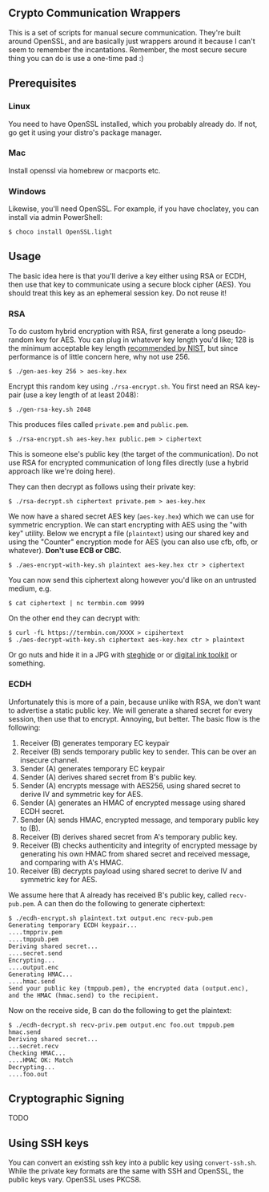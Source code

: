 ## Crypto Communication Wrappers

This is a set of scripts for manual secure communication. They're built around OpenSSL, and are basically
just wrappers around it because 
I can't seem to remember the incantations. Remember, the most secure secure thing you can do is use
a one-time pad :)

## Prerequisites

### Linux
You need to have OpenSSL installed, which you probably already do. If not, go get it using your distro's package
manager. 

### Mac
Install openssl via homebrew or macports etc.

### Windows
Likewise, you'll need OpenSSL. For example, if you have choclatey, you can install via admin PowerShell:

```
$ choco install OpenSSL.light
```

## Usage
The basic idea here is that you'll derive a key either using RSA or ECDH, then use that
key to communicate using a secure block cipher (AES). You should treat this key as an ephemeral session key. Do not reuse it!

### RSA
To do custom hybrid encryption with RSA, first generate a long pseudo-random key for AES. You can plug in whatever key length you'd like; 128 is the minimum
acceptable key length [recommended by NIST](https://nvlpubs.nist.gov/nistpubs/SpecialPublications/NIST.SP.800-131Ar2.pdf), but since performance is of little concern
here, why not use 256. 

```
$ ./gen-aes-key 256 > aes-key.hex
```

Encrypt this random key using `./rsa-encrypt.sh`. You first need an RSA key-pair (use a key length of at least 2048):

```
$ ./gen-rsa-key.sh 2048
```

This produces files called `private.pem` and `public.pem`. 

```
$ ./rsa-encrypt.sh aes-key.hex public.pem > ciphertext
```

This is someone else's public key (the target of the communication). Do not use RSA for encrypted communication
of long files directly (use a hybrid approach like we're doing here).

They can then decrypt as follows using their private key:

```
$ ./rsa-decrypt.sh ciphertext private.pem > aes-key.hex
```

We now have a shared secret AES key (`aes-key.hex`) which we can use for symmetric encryption. 
We can start encrypting with AES using the "with key" utility. Below we encrypt a file (`plaintext`)
using our shared key and using the "Counter" encryption mode for AES (you can also use cfb, ofb, or whatever). **Don't
use ECB or CBC**.

```
$ ./aes-encrypt-with-key.sh plaintext aes-key.hex ctr > ciphertext
```

You can now send this ciphertext along however you'd like on an untrusted medium,
e.g. 

```
$ cat ciphertext | nc termbin.com 9999
````

On the other end they can decrypt with:

``` 
$ curl -fL https://termbin.com/XXXX > cipihertext
$ ./aes-decrypt-with-key.sh ciphertext aes-key.hex ctr > plaintext
```

Or go nuts and hide it in a JPG with [steghide](http://steghide.sourceforge.net/) or or [digital ink toolkit](http://diit.sourceforge.net/index.html) or something. 

### ECDH

Unfortunately this is more of a pain, because unlike with RSA, we don't want to advertise a static
public key. We will generate a shared secret for every session, then use that to encrypt. Annoying, but 
better. The basic flow is the following:

1. Receiver (B) generates temporary EC keypair 
2. Receiver (B) sends temporary public key to sender. This can be over an insecure channel.
3. Sender (A) generates temporary EC keypair
4. Sender (A) derives shared secret from B's public key.
5. Sender (A) encrypts message with AES256, using shared secret to derive IV and symmetric key for AES.
6. Sender (A) generates an HMAC of encrypted message using shared ECDH secret.
7. Sender (A) sends HMAC, encrypted message, and temporary public key to (B).
8. Receiver (B) derives shared secret from A's temporary public key.
9. Receiver (B) checks authenticity and integrity of encrypted message by generating his own HMAC from shared secret
   and received message, and comparing with A's HMAC.
10. Receiver (B) decrypts payload using shared secret to derive IV and symmetric key for AES.


We assume here that A already has received B's public key, called `recv-pub.pem`. A can
then do the following to generate ciphertext:

```
$ ./ecdh-encrypt.sh plaintext.txt output.enc recv-pub.pem
Generating temporary ECDH keypair...
....tmppriv.pem
....tmppub.pem
Deriving shared secret...
....secret.send
Encrypting...
....output.enc
Generating HMAC...
....hmac.send
Send your public key (tmppub.pem), the encrypted data (output.enc), and the HMAC (hmac.send) to the recipient.
```

Now on the receive side, B can do the following to get the plaintext:

```
$ ./ecdh-decrypt.sh recv-priv.pem output.enc foo.out tmppub.pem hmac.send
Deriving shared secret...
...secret.recv
Checking HMAC...
....HMAC OK: Match
Decrypting...
....foo.out
```

## Cryptographic Signing

TODO


## Using SSH keys
You can convert an existing ssh key into a public key using `convert-ssh.sh`. While the private key formats
are the same with SSH and OpenSSL, the public keys vary. OpenSSL uses PKCS8.
